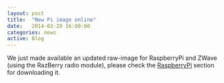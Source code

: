 ```yaml
---
layout: post
title:  "New Pi image online"
date:   2014-03-20 16:00:00
categories: news
active: Blog
---
```


We just made available an updated raw-image for RaspberryPi and ZWave (using the RazBerry radio module), please check the [RaspberryPi](/raspberrypi.html) section for downloading it.